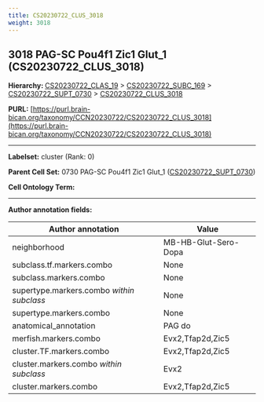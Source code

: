 ```yaml
---
title: CS20230722_CLUS_3018
weight: 3018
---
```

## 3018 PAG-SC Pou4f1 Zic1 Glut_1 (CS20230722_CLUS_3018)
<b>Hierarchy: </b>
[CS20230722_CLAS_19](../CS20230722_CLAS_19) >
[CS20230722_SUBC_169](../CS20230722_SUBC_169) >
[CS20230722_SUPT_0730](../CS20230722_SUPT_0730) >
[CS20230722_CLUS_3018](../CS20230722_CLUS_3018)

**PURL:** [https://purl.brain-bican.org/taxonomy/CCN20230722/CS20230722_CLUS_3018](https://purl.brain-bican.org/taxonomy/CCN20230722/CS20230722_CLUS_3018)

---


**Labelset:** cluster (Rank: 0)

**Parent Cell Set:** 0730 PAG-SC Pou4f1 Zic1 Glut_1 ([CS20230722_SUPT_0730](../CS20230722_SUPT_0730))



**Cell Ontology Term:** 

[MARKER GENES.]: #


---

[TRANSFERRED ANNOTATIONS.]: #


[AUTHOR ANNOTATION FIELDS.]: #


**Author annotation fields:**

| Author annotation | Value |
|-------------------|-------|
|neighborhood|MB-HB-Glut-Sero-Dopa|
|subclass.tf.markers.combo|None|
|subclass.markers.combo|None|
|supertype.markers.combo _within subclass_|None|
|supertype.markers.combo|None|
|anatomical_annotation|PAG do|
|merfish.markers.combo|Evx2,Tfap2d,Zic5|
|cluster.TF.markers.combo|Evx2,Tfap2d,Zic5|
|cluster.markers.combo _within subclass_|Evx2|
|cluster.markers.combo|Evx2,Tfap2d,Zic5|
